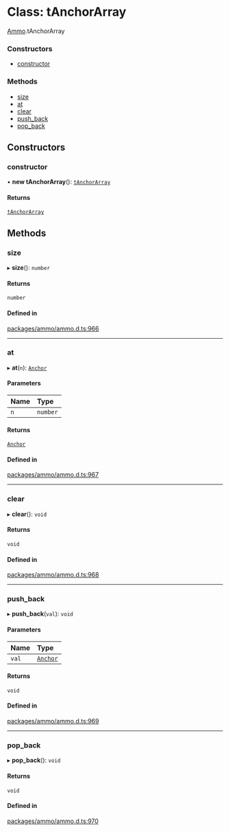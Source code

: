 # Class: tAnchorArray

[Ammo](../modules/Ammo.md).tAnchorArray

### Constructors

- [constructor](Ammo.tAnchorArray.md#constructor)

### Methods

- [size](Ammo.tAnchorArray.md#size)
- [at](Ammo.tAnchorArray.md#at)
- [clear](Ammo.tAnchorArray.md#clear)
- [push\_back](Ammo.tAnchorArray.md#push_back)
- [pop\_back](Ammo.tAnchorArray.md#pop_back)

## Constructors

### constructor

• **new tAnchorArray**(): [`tAnchorArray`](Ammo.tAnchorArray.md)

#### Returns

[`tAnchorArray`](Ammo.tAnchorArray.md)

## Methods

### size

▸ **size**(): `number`

#### Returns

`number`

#### Defined in

[packages/ammo/ammo.d.ts:966](https://github.com/Orillusion/orillusion/blob/main/packages/ammo/ammo.d.ts#L966)

___

### at

▸ **at**(`n`): [`Anchor`](Ammo.Anchor.md)

#### Parameters

| Name | Type |
| :------ | :------ |
| `n` | `number` |

#### Returns

[`Anchor`](Ammo.Anchor.md)

#### Defined in

[packages/ammo/ammo.d.ts:967](https://github.com/Orillusion/orillusion/blob/main/packages/ammo/ammo.d.ts#L967)

___

### clear

▸ **clear**(): `void`

#### Returns

`void`

#### Defined in

[packages/ammo/ammo.d.ts:968](https://github.com/Orillusion/orillusion/blob/main/packages/ammo/ammo.d.ts#L968)

___

### push\_back

▸ **push_back**(`val`): `void`

#### Parameters

| Name | Type |
| :------ | :------ |
| `val` | [`Anchor`](Ammo.Anchor.md) |

#### Returns

`void`

#### Defined in

[packages/ammo/ammo.d.ts:969](https://github.com/Orillusion/orillusion/blob/main/packages/ammo/ammo.d.ts#L969)

___

### pop\_back

▸ **pop_back**(): `void`

#### Returns

`void`

#### Defined in

[packages/ammo/ammo.d.ts:970](https://github.com/Orillusion/orillusion/blob/main/packages/ammo/ammo.d.ts#L970)
